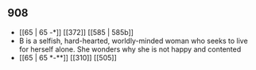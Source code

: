 ## 908
- [[65 | 65 -*]] [[372]] [[585 | 585b]] 
- B is a selfish, hard-hearted, worldly-minded woman who seeks to live for herself alone. She wonders why she is not happy and contented
- [[65 | 65 *-**]] [[310]] [[505]] 

